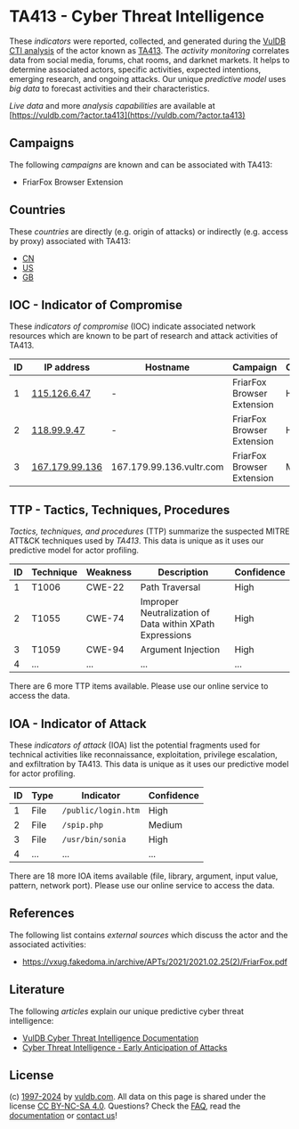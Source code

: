 # TA413 - Cyber Threat Intelligence

These _indicators_ were reported, collected, and generated during the [VulDB CTI analysis](https://vuldb.com/?kb.cti) of the actor known as [TA413](https://vuldb.com/?actor.ta413). The _activity monitoring_ correlates data from social media, forums, chat rooms, and darknet markets. It helps to determine associated actors, specific activities, expected intentions, emerging research, and ongoing attacks. Our unique _predictive model_ uses _big data_ to forecast activities and their characteristics.

_Live data_ and more _analysis capabilities_ are available at [https://vuldb.com/?actor.ta413](https://vuldb.com/?actor.ta413)

## Campaigns

The following _campaigns_ are known and can be associated with TA413:

* FriarFox Browser Extension

## Countries

These _countries_ are directly (e.g. origin of attacks) or indirectly (e.g. access by proxy) associated with TA413:

* [CN](https://vuldb.com/?country.cn)
* [US](https://vuldb.com/?country.us)
* [GB](https://vuldb.com/?country.gb)

## IOC - Indicator of Compromise

These _indicators of compromise_ (IOC) indicate associated network resources which are known to be part of research and attack activities of TA413.

ID | IP address | Hostname | Campaign | Confidence
-- | ---------- | -------- | -------- | ----------
1 | [115.126.6.47](https://vuldb.com/?ip.115.126.6.47) | - | FriarFox Browser Extension | High
2 | [118.99.9.47](https://vuldb.com/?ip.118.99.9.47) | - | FriarFox Browser Extension | High
3 | [167.179.99.136](https://vuldb.com/?ip.167.179.99.136) | 167.179.99.136.vultr.com | FriarFox Browser Extension | Medium

## TTP - Tactics, Techniques, Procedures

_Tactics, techniques, and procedures_ (TTP) summarize the suspected MITRE ATT&CK techniques used by _TA413_. This data is unique as it uses our predictive model for actor profiling.

ID | Technique | Weakness | Description | Confidence
-- | --------- | -------- | ----------- | ----------
1 | T1006 | CWE-22 | Path Traversal | High
2 | T1055 | CWE-74 | Improper Neutralization of Data within XPath Expressions | High
3 | T1059 | CWE-94 | Argument Injection | High
4 | ... | ... | ... | ...

There are 6 more TTP items available. Please use our online service to access the data.

## IOA - Indicator of Attack

These _indicators of attack_ (IOA) list the potential fragments used for technical activities like reconnaissance, exploitation, privilege escalation, and exfiltration by TA413. This data is unique as it uses our predictive model for actor profiling.

ID | Type | Indicator | Confidence
-- | ---- | --------- | ----------
1 | File | `/public/login.htm` | High
2 | File | `/spip.php` | Medium
3 | File | `/usr/bin/sonia` | High
4 | ... | ... | ...

There are 18 more IOA items available (file, library, argument, input value, pattern, network port). Please use our online service to access the data.

## References

The following list contains _external sources_ which discuss the actor and the associated activities:

* https://vxug.fakedoma.in/archive/APTs/2021/2021.02.25(2)/FriarFox.pdf

## Literature

The following _articles_ explain our unique predictive cyber threat intelligence:

* [VulDB Cyber Threat Intelligence Documentation](https://vuldb.com/?kb.cti)
* [Cyber Threat Intelligence - Early Anticipation of Attacks](https://www.scip.ch/en/?labs.20201022)

## License

(c) [1997-2024](https://vuldb.com/?kb.changelog) by [vuldb.com](https://vuldb.com/?kb.about). All data on this page is shared under the license [CC BY-NC-SA 4.0](https://creativecommons.org/licenses/by-nc-sa/4.0/). Questions? Check the [FAQ](https://vuldb.com/?kb.faq), read the [documentation](https://vuldb.com/?kb) or [contact us](https://vuldb.com/?contact)!
